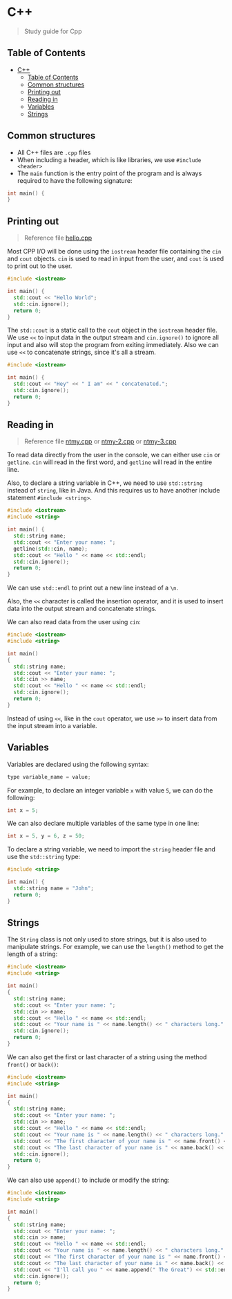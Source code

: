 # C++

> Study guide for Cpp

## Table of Contents

<!-- @import "[TOC]" {cmd="toc" depthFrom=1 depthTo=6 orderedList=false} -->

<!-- code_chunk_output -->

- [C++](#c)
  - [Table of Contents](#table-of-contents)
  - [Common structures](#common-structures)
  - [Printing out](#printing-out)
  - [Reading in](#reading-in)
  - [Variables](#variables)
  - [Strings](#strings)

<!-- /code_chunk_output -->

## Common structures

- All C++ files are `.cpp` files
- When including a header, which is like libraries, we use `#include <header>`
- The `main` function is the entry point of the program and is always required to have the following signature:

```cpp
int main() {
}
```

## Printing out

> Reference file [hello.cpp](./hello-world/hello.cpp)

Most CPP I/O will be done using the `iostream` header file containing the `cin` and `cout` objects. `cin` is used to read in input from the user, and `cout` is used to print out to the user.

```cpp
#include <iostream>

int main() {
  std::cout << "Hello World";
  std::cin.ignore();
  return 0;
}
```

The `std::cout` is a static call to the `cout` object in the `iostream` header file. We use `<<` to input data in the output stream and `cin.ignore()` to ignore all input and also will stop the program from exiting immediately. Also we can use `<<` to concatenate strings, since it's all a stream.

```cpp
#include <iostream>

int main() {
  std::cout << "Hey" << " I am" << " concatenated.";
  std::cin.ignore();
  return 0;
}
```

## Reading in

> Reference file [ntmy.cpp](./nice-to-meet-you/ntmy.cpp) or [ntmy-2.cpp](./nice-to-meet-you/ntmy-2.cpp) or [ntmy-3.cpp](./nice-to-meet-you/ntmy-3.cpp)

To read data directly from the user in the console, we can either use `cin` or `getline`. `cin` will read in the first word, and `getline` will read in the entire line.

Also, to declare a string variable in C++, we need to use `std::string` instead of `string`, like in Java. And this requires us to have another include statement `#include <string>`.

```cpp
#include <iostream>
#include <string>

int main() {
  std::string name;
  std::cout << "Enter your name: ";
  getline(std::cin, name);
  std::cout << "Hello " << name << std::endl;
  std::cin.ignore();
  return 0;
}
```

We can use `std::endl` to print out a new line instead of a `\n`.

Also, the `<<` character is called the insertion operator, and it is used to insert data into the output stream and concatenate strings.

We can also read data from the user using `cin`:

```cpp
#include <iostream>
#include <string>

int main()
{
  std::string name;
  std::cout << "Enter your name: ";
  std::cin >> name;
  std::cout << "Hello " << name << std::endl;
  std::cin.ignore();
  return 0;
}
```

Instead of using `<<`, like in the `cout` operator, we use `>>` to insert data from the input stream into a variable.

## Variables

Variables are declared using the following syntax:

```cpp
type variable_name = value;
```

For example, to declare an integer variable `x` with value `5`, we can do the following:

```cpp
int x = 5;
```

We can also declare multiple variables of the same type in one line:

```cpp
int x = 5, y = 6, z = 50;
```

To declare a string variable, we need to import the `string` header file and use the `std::string` type:

```cpp
#include <string>

int main() {
  std::string name = "John";
  return 0;
}
```

## Strings

The `String` class is not only used to store strings, but it is also used to manipulate strings. For example, we can use the `length()` method to get the length of a string:

```cpp
#include <iostream>
#include <string>

int main()
{
  std::string name;
  std::cout << "Enter your name: ";
  std::cin >> name;
  std::cout << "Hello " << name << std::endl;
  std::cout << "Your name is " << name.length() << " characters long." << std::endl;
  std::cin.ignore();
  return 0;
}
```

We can also get the first or last character of a string using the method `front()` or `back()`:

```cpp
#include <iostream>
#include <string>

int main()
{
  std::string name;
  std::cout << "Enter your name: ";
  std::cin >> name;
  std::cout << "Hello " << name << std::endl;
  std::cout << "Your name is " << name.length() << " characters long." << std::endl;
  std::cout << "The first character of your name is " << name.front() << std::endl;
  std::cout << "The last character of your name is " << name.back() << std::endl;
  std::cin.ignore();
  return 0;
}
```

We can also use `append()` to include or modify the string:

```cpp
#include <iostream>
#include <string>

int main()
{
  std::string name;
  std::cout << "Enter your name: ";
  std::cin >> name;
  std::cout << "Hello " << name << std::endl;
  std::cout << "Your name is " << name.length() << " characters long." << std::endl;
  std::cout << "The first character of your name is " << name.front() << std::endl;
  std::cout << "The last character of your name is " << name.back() << std::endl;
  std::cout << "I'll call you " << name.append(" The Great") << std::endl;
  std::cin.ignore();
  return 0;
}
```
